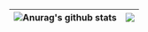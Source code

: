 | <img align="center" src="https://github-readme-stats.vercel.app/api?username=jnerk&show_icons=true&theme=buefy&hide_border=true&hide_title=true" alt="Anurag's github stats" /> | <img align="center" src="https://github-readme-stats.vercel.app/api/top-langs/?username=jnerk&layout=compact&theme=buefy&hide_border=true" /> |
| ------------- | ------------- |
